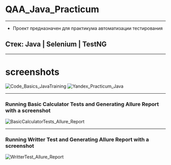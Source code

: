 # QAA_Java_Practicum

---
* Проект предназначен для практикума автоматизации тестирования

## Стек: Java | Selenium | TestNG

---
# screenshots
![Code_Basics_JavaTraining](https://github.com/AnnaAbg/QAA_Java_Practicum/assets/106620445/224be441-91f8-44f6-a733-88e207aaabe1)
![Yandex_Practicum_Java](https://github.com/AnnaAbg/QAA_Java_Practicum/assets/106620445/ade1e5d9-ec67-41b8-b5b2-cfd00c8742a3)

---
### Running Basic Calculator Tests and Generating Allure Report with a screenshot
![BasicCalculatorTests_Allure_Report](https://github.com/AnnaAbg/QAA_Java_Practicum/assets/106620445/544615a9-7d12-4046-874b-fc26d10bf94f)

---
### Running Writter Test and Generating Allure Report with a screenshot
![WritterTest_Allure_Report](https://github.com/AnnaAbg/QAA_Java_Practicum/assets/106620445/26c56f65-a300-461d-b189-7610fd49e755)